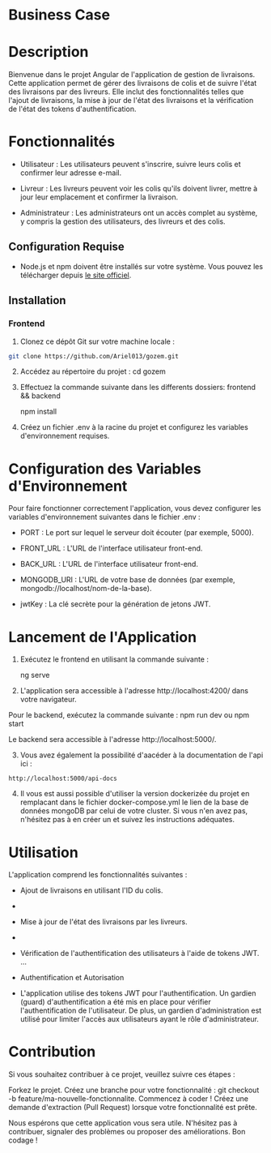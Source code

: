 # Business Case

# Description

Bienvenue dans le projet Angular de l'application de gestion de livraisons. Cette application permet de gérer des livraisons de colis et de suivre l'état des livraisons par des livreurs. Elle inclut des fonctionnalités telles que l'ajout de livraisons, la mise à jour de l'état des livraisons et la vérification de l'état des tokens d'authentification.

# Fonctionnalités

- Utilisateur : Les utilisateurs peuvent s'inscrire, suivre leurs colis et confirmer leur adresse e-mail.

- Livreur : Les livreurs peuvent voir les colis qu'ils doivent livrer, mettre à jour leur emplacement et confirmer la livraison.

- Administrateur : Les administrateurs ont un accès complet au système, y compris la gestion des utilisateurs, des livreurs et des colis.


## Configuration Requise

- Node.js et npm doivent être installés sur votre système. Vous pouvez les télécharger depuis [le site officiel](https://nodejs.org/).

## Installation

### Frontend

1. Clonez ce dépôt Git sur votre machine locale :

```bash
git clone https://github.com/Ariel013/gozem.git

```

2. Accédez au répertoire du projet :
   cd gozem
   
3. Effectuez la commande suivante dans les differents dossiers: 
   frontend && backend
   
   npm install

4. Créez un fichier .env à la racine du projet et configurez les variables d'environnement requises.

# Configuration des Variables d'Environnement

Pour faire fonctionner correctement l'application, vous devez configurer les variables d'environnement suivantes dans le fichier .env :

- PORT : Le port sur lequel le serveur doit écouter (par exemple, 5000).

- FRONT_URL : L'URL de l'interface utilisateur front-end.
  
- BACK_URL : L'URL de l'interface utilisateur front-end.

- MONGODB_URI : L'URL de votre base de données (par exemple, mongodb://localhost/nom-de-la-base).

- jwtKey : La clé secrète pour la génération de jetons JWT.


#  Lancement de l'Application


1. Exécutez le frontend en utilisant la commande suivante :
   
   ng serve

2. L'application sera accessible à l'adresse http://localhost:4200/ dans votre navigateur.

Pour le backend, exécutez la commande suivante :
    npm run dev ou npm start

Le backend sera accessible à l'adresse http://localhost:5000/.

3. Vous avez également la possibilité d'aacéder à la documentation de l'api ici :

`http://localhost:5000/api-docs`

4. Il vous est aussi possible d'utiliser la version dockerizée du projet en remplacant dans le fichier docker-compose.yml le lien de la base de données mongoDB par celui de votre cluster.
   Si vous n'en avez pas, n'hésitez pas à en créer un et suivez les instructions adéquates.

# Utilisation


L'application comprend les fonctionnalités suivantes :

- Ajout de livraisons en utilisant l'ID du colis.
- 
- Mise à jour de l'état des livraisons par les livreurs.
- 
- Vérification de l'authentification des utilisateurs à l'aide de tokens JWT.
...

- Authentification et Autorisation
  
- L'application utilise des tokens JWT pour l'authentification. Un gardien (guard) d'authentification a été mis en place pour vérifier l'authentification de l'utilisateur. De plus, un gardien d'administration est utilisé pour limiter l'accès aux utilisateurs ayant le rôle d'administrateur.

# Contribution


Si vous souhaitez contribuer à ce projet, veuillez suivre ces étapes :

Forkez le projet.
Créez une branche pour votre fonctionnalité : git checkout -b feature/ma-nouvelle-fonctionnalite.
Commencez à coder !
Créez une demande d'extraction (Pull Request) lorsque votre fonctionnalité est prête.


Nous espérons que cette application vous sera utile. N'hésitez pas à contribuer, signaler des problèmes ou proposer des améliorations. Bon codage !